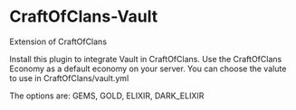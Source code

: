# CraftOfClans-Vault
Extension of CraftOfClans

Install this plugin to integrate Vault in CraftOfClans. Use the CraftOfClans Economy as a default economy on your server.
You can choose the valute to use in CraftOfClans/vault.yml

The options are: GEMS, GOLD, ELIXIR, DARK_ELIXIR
